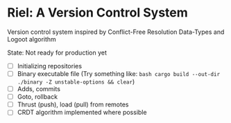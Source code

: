 # Riel: A Version Control System
Version control system inspired by Conflict-Free Resolution Data-Types and Logoot algorithm

State: Not ready for production yet

-[ ] Initializing repositories
-[ ] Binary executable file (Try something like: ```bash cargo build --out-dir ./binary -Z unstable-options && clear```)
-[ ] Adds, commits
-[ ] Goto, rollback
-[ ] Thrust (push), load (pull) from remotes
-[ ] CRDT algorithm implemented where possible

